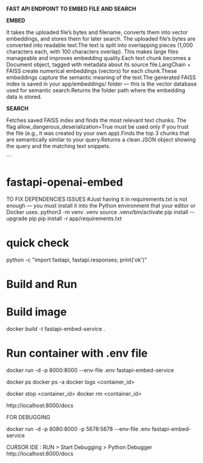 

<b>FAST API ENDPOINT TO EMBED FILE AND SEARCH</b>

<b>EMBED</b>
<p>
It takes the uploaded file’s bytes and filename, converts them into vector embeddings, and stores them for later search.
The uploaded file’s bytes are converted into readable text.The text is split into overlapping pieces (1,000 characters each, with 100 characters overlap).
This makes large files manageable and improves embedding quality.Each text chunk becomes a Document object, tagged with metadata about its source file.LangChain + FAISS create numerical embeddings (vectors) for each chunk.These embeddings capture the semantic meaning of the text.The generated FAISS index is saved in your app/embeddings/ folder — this is the vector database used for semantic search.Returns the folder path where the embedding data is stored.
</p>
<b>SEARCH</b>
<p>
Fetches saved FAISS index and finds the most relevant text chunks. The flag allow_dangerous_deserialization=True must be used only if you trust the file (e.g., it was created by your own app).Finds the top 3 chunks that are semantically similar to your query.Returns a clean JSON object showing the query and the matching text snippets.
</p>
```

# fastapi-openai-embed
TO FIX DEPENDENCIES ISSUES
#Just having it in requirements.txt is not enough — you must install it into the Python environment that your editor or Docker uses.
python3 -m venv .venv
source .venv/bin/activate
pip install --upgrade pip
pip install -r app/requirements.txt
# quick check
python -c "import fastapi, fastapi.responses; print('ok')"





# Build and Run


# Build image
docker build -t fastapi-embed-service .

# Run container with .env file
docker run -d -p 8000:8000 --env-file .env fastapi-embed-service

docker ps
docker ps -a
docker logs <container_id>

docker stop <container_id>
docker rm <container_id>


http://localhost:8000/docs

FOR DEBUGGING

docker run -d -p 8080:8000 -p 5678:5678 --env-file .env fastapi-embed-service


CURSOR IDE : RUN > Start Debugging > Python Debugger 
http://localhost:8000/docs

```
